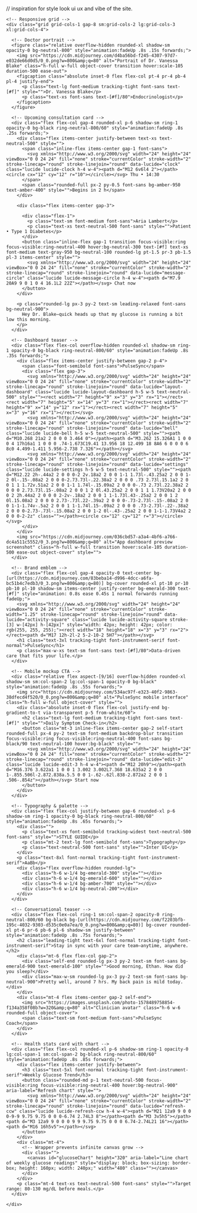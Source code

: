 // inspiration for style look ui ux and vibe of the site.

<html lang="en"><head><meta charset="UTF-8">
<title>PulseSync • Your Digital Health Hub</title>
<meta name="viewport" content="width=device-width, initial-scale=1, user-scalable=no">
<link rel="preconnect" href="https://fonts.googleapis.com">
<link rel="preconnect" href="https://fonts.gstatic.com" crossorigin="">
<link href="https://fonts.googleapis.com/css2?family=Inter:wght@300;400;500;600&amp;display=swap" rel="stylesheet">
<script src="https://cdn.tailwindcss.com"></script>
<script src="https://cdn.jsdelivr.net/npm/chart.js"></script>
<script src="https://unpkg.com/lucide@latest"></script>
<style>
html{font-family:'Inter',system-ui,sans-serif;}
@keyframes fadeUp{0%{opacity:0;transform:translateY(24px)}100%{opacity:1;transform:translateY(0)}}
</style>
<link id="all-fonts-link-font-geist" rel="stylesheet" href="https://fonts.googleapis.com/css2?family=Geist:wght@300;400;500;600;700&amp;display=swap"><style id="all-fonts-style-font-geist">.font-geist { font-family: 'Geist', sans-serif !important; }</style><link id="all-fonts-link-font-roboto" rel="stylesheet" href="https://fonts.googleapis.com/css2?family=Roboto:wght@300;400;500;600;700&amp;display=swap"><style id="all-fonts-style-font-roboto">.font-roboto { font-family: 'Roboto', sans-serif !important; }</style><link id="all-fonts-link-font-montserrat" rel="stylesheet" href="https://fonts.googleapis.com/css2?family=Montserrat:wght@300;400;500;600;700&amp;display=swap"><style id="all-fonts-style-font-montserrat">.font-montserrat { font-family: 'Montserrat', sans-serif !important; }</style><link id="all-fonts-link-font-poppins" rel="stylesheet" href="https://fonts.googleapis.com/css2?family=Poppins:wght@300;400;500;600;700&amp;display=swap"><style id="all-fonts-style-font-poppins">.font-poppins { font-family: 'Poppins', sans-serif !important; }</style><link id="all-fonts-link-font-playfair" rel="stylesheet" href="https://fonts.googleapis.com/css2?family=Playfair+Display:wght@400;500;600;700;900&amp;display=swap"><style id="all-fonts-style-font-playfair">.font-playfair { font-family: 'Playfair Display', serif !important; }</style><link id="all-fonts-link-font-instrument-serif" rel="stylesheet" href="https://fonts.googleapis.com/css2?family=Instrument+Serif:wght@400;500;600;700&amp;display=swap"><style id="all-fonts-style-font-instrument-serif">.font-instrument-serif { font-family: 'Instrument Serif', serif !important; }</style><link id="all-fonts-link-font-merriweather" rel="stylesheet" href="https://fonts.googleapis.com/css2?family=Merriweather:wght@300;400;700;900&amp;display=swap"><style id="all-fonts-style-font-merriweather">.font-merriweather { font-family: 'Merriweather', serif !important; }</style><link id="all-fonts-link-font-bricolage" rel="stylesheet" href="https://fonts.googleapis.com/css2?family=Bricolage+Grotesque:wght@300;400;500;600;700&amp;display=swap"><style id="all-fonts-style-font-bricolage">.font-bricolage { font-family: 'Bricolage Grotesque', sans-serif !important; }</style><link id="all-fonts-link-font-jakarta" rel="stylesheet" href="https://fonts.googleapis.com/css2?family=Plus+Jakarta+Sans:wght@300;400;500;600;700;800&amp;display=swap"><style id="all-fonts-style-font-jakarta">.font-jakarta { font-family: 'Plus Jakarta Sans', sans-serif !important; }</style><link id="all-fonts-link-font-manrope" rel="stylesheet" href="https://fonts.googleapis.com/css2?family=Manrope:wght@300;400;500;600;700;800&amp;display=swap"><style id="all-fonts-style-font-manrope">.font-manrope { font-family: 'Manrope', sans-serif !important; }</style><link id="all-fonts-link-font-space-grotesk" rel="stylesheet" href="https://fonts.googleapis.com/css2?family=Space+Grotesk:wght@300;400;500;600;700&amp;display=swap"><style id="all-fonts-style-font-space-grotesk">.font-space-grotesk { font-family: 'Space Grotesk', sans-serif !important; }</style><link id="all-fonts-link-font-work-sans" rel="stylesheet" href="https://fonts.googleapis.com/css2?family=Work+Sans:wght@300;400;500;600;700;800&amp;display=swap"><style id="all-fonts-style-font-work-sans">.font-work-sans { font-family: 'Work Sans', sans-serif !important; }</style><link id="all-fonts-link-font-pt-serif" rel="stylesheet" href="https://fonts.googleapis.com/css2?family=PT+Serif:wght@400;700&amp;display=swap"><style id="all-fonts-style-font-pt-serif">.font-pt-serif { font-family: 'PT Serif', serif !important; }</style><link id="all-fonts-link-font-geist-mono" rel="stylesheet" href="https://fonts.googleapis.com/css2?family=Geist+Mono:wght@300;400;500;600;700&amp;display=swap"><style id="all-fonts-style-font-geist-mono">.font-geist-mono { font-family: 'Geist Mono', monospace !important; }</style><link id="all-fonts-link-font-space-mono" rel="stylesheet" href="https://fonts.googleapis.com/css2?family=Space+Mono:wght@400;700&amp;display=swap"><style id="all-fonts-style-font-space-mono">.font-space-mono { font-family: 'Space Mono', monospace !important; }</style><link id="all-fonts-link-font-quicksand" rel="stylesheet" href="https://fonts.googleapis.com/css2?family=Quicksand:wght@300;400;500;600;700&amp;display=swap"><style id="all-fonts-style-font-quicksand">.font-quicksand { font-family: 'Quicksand', sans-serif !important; }</style><link id="all-fonts-link-font-nunito" rel="stylesheet" href="https://fonts.googleapis.com/css2?family=Nunito:wght@300;400;500;600;700;800&amp;display=swap"><style id="all-fonts-style-font-nunito">.font-nunito { font-family: 'Nunito', sans-serif !important; }</style></head>
<body class="min-h-screen antialiased bg-neutral-900 text-neutral-100">
  <div class="mx-auto max-w-7xl px-4 py-10 lg:py-16">

    <!-- Responsive grid -->
    <div class="grid grid-cols-1 gap-8 sm:grid-cols-2 lg:grid-cols-3 xl:grid-cols-4">

      <!-- Doctor portrait -->
      <figure class="relative overflow-hidden rounded-xl shadow-sm opacity-0 bg-neutral-800" style="animation:fadeUp .8s .15s forwards;">
        <img src="https://cdn.midjourney.com/d4ba56bd-f245-4307-97d7-e032de66d0d5/0_0.png?w=800&amp;q=80" alt="Portrait of Dr. Vanessa Blake" class="h-full w-full object-cover transition hover:scale-105 duration-500 ease-out">
        <figcaption class="absolute inset-0 flex flex-col pt-4 pr-4 pb-4 pl-4 justify-end">
          <p class="text-lg font-medium tracking-tight font-sans text-[#f]" style="">Dr. Vanessa Blake</p>
          <p class="text-xs font-sans text-[#f]/80">Endocrinologist</p>
        </figcaption>
      </figure>

      <!-- Upcoming consultation card -->
      <div class="flex flex-col gap-4 rounded-xl p-6 shadow-sm ring-1 opacity-0 bg-black ring-neutral-800/60" style="animation:fadeUp .8s .25s forwards;">
        <div class="flex items-center justify-between text-xs text-neutral-500" style="">
          <span class="inline-flex items-center gap-1 font-sans">
            <svg xmlns="http://www.w3.org/2000/svg" width="24" height="24" viewBox="0 0 24 24" fill="none" stroke="currentColor" stroke-width="2" stroke-linecap="round" stroke-linejoin="round" data-lucide="clock" class="lucide lucide-clock h-4 w-4"><path d="M12 6v6l4 2"></path><circle cx="12" cy="12" r="10"></circle></svg> Thu • 14:30
          </span>
          <span class="rounded-full px-2 py-0.5 font-sans bg-amber-950 text-amber-400" style="">Begins in 2 h</span>
        </div>

        <div class="flex items-center gap-3">
          
          <div class="flex-1">
            <p class="text-sm font-medium font-sans">Aria Lambert</p>
            <p class="text-xs text-neutral-500 font-sans" style="">Patient • Type 1 Diabetes</p>
          </div>
          <button class="inline-flex gap-1 transition focus-visible:ring focus-visible:ring-neutral-400 hover:bg-neutral-300 text-[#f] text-xs font-medium text-gray-950 bg-neutral-100 rounded-lg pt-1.5 pr-3 pb-1.5 pl-3 items-center" style="">
            <svg xmlns="http://www.w3.org/2000/svg" width="24" height="24" viewBox="0 0 24 24" fill="none" stroke="currentColor" stroke-width="2" stroke-linecap="round" stroke-linejoin="round" data-lucide="message-circle" class="lucide lucide-message-circle h-4 w-4"><path d="M7.9 20A9 9 0 1 0 4 16.1L2 22Z"></path></svg> Chat now
          </button>
        </div>

        <p class="rounded-lg px-3 py-2 text-sm leading-relaxed font-sans bg-neutral-900">
          Hey Dr. Blake—quick heads up that my glucose is running a bit low this morning.
        </p>
      </div>

      <!-- Dashboard teaser -->
      <div class="flex flex-col overflow-hidden rounded-xl shadow-sm ring-1 opacity-0 bg-black ring-neutral-800/60" style="animation:fadeUp .8s .35s forwards;">
        <div class="flex items-center justify-between gap-2 p-4">
          <span class="font-semibold font-sans">PulseSync</span>
          <div class="flex gap-3">
            <svg xmlns="http://www.w3.org/2000/svg" width="24" height="24" viewBox="0 0 24 24" fill="none" stroke="currentColor" stroke-width="2" stroke-linecap="round" stroke-linejoin="round" data-lucide="layout-dashboard" class="lucide lucide-layout-dashboard h-5 w-5 text-neutral-500" style=""><rect width="7" height="9" x="3" y="3" rx="1"></rect><rect width="7" height="5" x="14" y="3" rx="1"></rect><rect width="7" height="9" x="14" y="12" rx="1"></rect><rect width="7" height="5" x="3" y="16" rx="1"></rect></svg>
            <svg xmlns="http://www.w3.org/2000/svg" width="24" height="24" viewBox="0 0 24 24" fill="none" stroke="currentColor" stroke-width="2" stroke-linecap="round" stroke-linejoin="round" data-lucide="bell" class="lucide lucide-bell h-5 w-5 text-neutral-500" style=""><path d="M10.268 21a2 2 0 0 0 3.464 0"></path><path d="M3.262 15.326A1 1 0 0 0 4 17h16a1 1 0 0 0 .74-1.673C19.41 13.956 18 12.499 18 8A6 6 0 0 0 6 8c0 4.499-1.411 5.956-2.738 7.326"></path></svg>
            <svg xmlns="http://www.w3.org/2000/svg" width="24" height="24" viewBox="0 0 24 24" fill="none" stroke="currentColor" stroke-width="2" stroke-linecap="round" stroke-linejoin="round" data-lucide="settings" class="lucide lucide-settings h-5 w-5 text-neutral-500" style=""><path d="M12.22 2h-.44a2 2 0 0 0-2 2v.18a2 2 0 0 1-1 1.73l-.43.25a2 2 0 0 1-2 0l-.15-.08a2 2 0 0 0-2.73.73l-.22.38a2 2 0 0 0 .73 2.73l.15.1a2 2 0 0 1 1 1.72v.51a2 2 0 0 1-1 1.74l-.15.09a2 2 0 0 0-.73 2.73l.22.38a2 2 0 0 0 2.73.73l.15-.08a2 2 0 0 1 2 0l.43.25a2 2 0 0 1 1 1.73V20a2 2 0 0 0 2 2h.44a2 2 0 0 0 2-2v-.18a2 2 0 0 1 1-1.73l.43-.25a2 2 0 0 1 2 0l.15.08a2 2 0 0 0 2.73-.73l.22-.39a2 2 0 0 0-.73-2.73l-.15-.08a2 2 0 0 1-1-1.74v-.5a2 2 0 0 1 1-1.74l.15-.09a2 2 0 0 0 .73-2.73l-.22-.38a2 2 0 0 0-2.73-.73l-.15.08a2 2 0 0 1-2 0l-.43-.25a2 2 0 0 1-1-1.73V4a2 2 0 0 0-2-2z" class=""></path><circle cx="12" cy="12" r="3"></circle></svg>
          </div>
        </div>
        <img src="https://cdn.midjourney.com/036cbd57-a3a4-4bf6-a766-dc4a511c5552/0_3.png?w=800&amp;q=80" alt="App dashboard preview screenshot" class="h-full w-full transition hover:scale-105 duration-500 ease-out object-cover" style="">
      </div>

      <!-- Brand emblem -->
      <div class="flex flex-col gap-4 opacity-0 text-center bg-[url(https://cdn.midjourney.com/83beba14-d996-4dcc-a6fa-bc51b4c7edb3/0_3.png?w=800&amp;q=80)] bg-cover rounded-xl pt-10 pr-10 pb-10 pl-10 shadow-sm items-center justify-center bg-emerald-300 text-[#f]" style="animation: 0.8s ease 0.45s 1 normal forwards running fadeUp;">
        <svg xmlns="http://www.w3.org/2000/svg" width="24" height="24" viewBox="0 0 24 24" fill="none" stroke="currentColor" stroke-width="1.25" stroke-linecap="round" stroke-linejoin="round" data-lucide="activity-square" class="lucide lucide-activity-square stroke-[3] w-[42px] h-[42px]" style="width: 42px; height: 42px; color: rgb(255, 255, 255);"><rect width="18" height="18" x="3" y="3" rx="2"></rect><path d="M17 12h-2l-2 5-2-10-2 5H7"></path></svg>
        <h1 class="text-3xl tracking-tight font-instrument-serif font-normal">PulseSync</h1>
        <p class="max-w-xs text-sm font-sans text-[#f]/80">Data-driven care that fits your life.</p>
      </div>

      <!-- Mobile mockup CTA -->
      <div class="relative flex aspect-[9/16] overflow-hidden rounded-xl shadow-sm sm:col-span-2 lg:col-span-1 opacity-0 bg-black" style="animation:fadeUp .8s .55s forwards;">
        <img src="https://cdn.midjourney.com/534ac97f-e323-40f2-9863-38dfecd4f520/0_0.png?w=800&amp;q=80" alt="PulseSync mobile interface" class="h-full w-full object-cover" style="">
        <div class="absolute inset-0 flex flex-col justify-end bg-gradient-to-t via-transparent p-5 from-white/60">
          <h2 class="text-lg font-medium tracking-tight font-sans text-[#f]" style="">Daily Symptom Check-in</h2>
          <button class="mt-3 inline-flex items-center gap-2 self-start rounded-full px-4 py-2 text-sm font-medium backdrop-blur transition focus-visible:ring focus-visible:ring-neutral-400 font-sans bg-black/90 text-neutral-100 hover:bg-black" style="">
            <svg xmlns="http://www.w3.org/2000/svg" width="24" height="24" viewBox="0 0 24 24" fill="none" stroke="currentColor" stroke-width="2" stroke-linecap="round" stroke-linejoin="round" data-lucide="edit-3" class="lucide lucide-edit-3 h-4 w-4"><path d="M12 20h9"></path><path d="M16.376 3.622a1 1 0 0 1 3.002 3.002L7.368 18.635a2 2 0 0 1-.855.506l-2.872.838a.5.5 0 0 1-.62-.62l.838-2.872a2 2 0 0 1 .506-.854z"></path></svg> Start now
          </button>
        </div>
      </div>

      <!-- Typography & palette -->
      <div class="flex flex-col justify-between gap-6 rounded-xl p-6 shadow-sm ring-1 opacity-0 bg-black ring-neutral-800/60" style="animation:fadeUp .8s .65s forwards;">
        <div class="">
          <p class="text-xs font-semibold tracking-widest text-neutral-500 font-sans" style="">STYLE GUIDE</p>
          <p class="mt-2 text-lg font-semibold font-sans">Typography</p>
          <p class="text-neutral-500 font-sans" style="">Inter UI</p>
        </div>
        <p class="text-8xl font-normal tracking-tight font-instrument-serif">AaBb</p>
        <div class="flex overflow-hidden rounded-lg">
          <div class="h-6 w-1/4 bg-emerald-300" style=""></div>
          <div class="h-6 w-1/4 bg-emerald-600" style=""></div>
          <div class="h-6 w-1/4 bg-amber-700" style=""></div>
          <div class="h-6 w-1/4 bg-neutral-200"></div>
        </div>
      </div>

      <!-- Conversational teaser -->
      <div class="flex flex-col ring-1 sm:col-span-2 opacity-0 ring-neutral-800/60 bg-black bg-[url(https://cdn.midjourney.com/f2203bfb-195c-4032-9303-d535c0e0a7ea/0_0.png?w=800&amp;q=80)] bg-cover rounded-xl pt-6 pr-6 pb-6 pl-6 shadow-sm justify-between" style="animation:fadeUp .8s .75s forwards;">
        <h2 class="leading-tight text-6xl font-normal tracking-tight font-instrument-serif">Stay in sync with your care team—anytime, anywhere.</h2>
        <div class="mt-6 flex flex-col gap-2">
          <div class="self-end rounded-lg px-3 py-2 text-sm font-sans bg-emerald-900 text-emerald-100" style="">Good morning, Ethan. How did you sleep?</div>
          <div class="max-w-sm rounded-lg px-3 py-2 text-sm font-sans bg-neutral-900">Pretty well, around 7 hrs. My back pain is mild today.</div>
        </div>
        <div class="mt-4 flex items-center gap-2 self-end">
          <img src="https://images.unsplash.com/photo-1578489758854-f134a358f08b?w=320&amp;q=80" alt="Clinician avatar" class="h-6 w-6 rounded-full object-cover">
          <span class="text-sm font-medium font-sans">PulseSync Coach</span>
        </div>
      </div>

      <!-- Health stats card with chart -->
      <div class="flex flex-col rounded-xl p-6 shadow-sm ring-1 opacity-0 lg:col-span-1 sm:col-span-2 bg-black ring-neutral-800/60" style="animation:fadeUp .8s .85s forwards;">
        <div class="flex items-center justify-between">
          <h3 class="text-5xl font-normal tracking-tight font-instrument-serif">Weekly Glucose Trend</h3>
          <button class="rounded-md p-1 text-neutral-500 focus-visible:ring focus-visible:ring-neutral-400 hover:bg-neutral-900" aria-label="Refresh chart" style="">
            <svg xmlns="http://www.w3.org/2000/svg" width="24" height="24" viewBox="0 0 24 24" fill="none" stroke="currentColor" stroke-width="2" stroke-linecap="round" stroke-linejoin="round" data-lucide="refresh-ccw" class="lucide lucide-refresh-ccw h-4 w-4"><path d="M21 12a9 9 0 0 0-9-9 9.75 9.75 0 0 0-6.74 2.74L3 8"></path><path d="M3 3v5h5"></path><path d="M3 12a9 9 0 0 0 9 9 9.75 9.75 0 0 0 6.74-2.74L21 16"></path><path d="M16 16h5v5"></path></svg>
          </button>
        </div>
        <div class="mt-4">
          <!-- Wrapper prevents infinite canvas grow -->
          <div class="">
            <canvas id="glucoseChart" height="320" aria-label="Line chart of weekly glucose readings" style="display: block; box-sizing: border-box; height: 160px; width: 240px;" width="480" class=""></canvas>
          </div>
        </div>
        <p class="mt-4 text-xs text-neutral-500 font-sans" style="">Target range: 80-130 mg/dL before meals.</p>
      </div>

    </div>
  </div>

  <!-- Init icons & chart -->
  <script>
    lucide.createIcons();

    // Chart.js setup
    const ctx = document.getElementById('glucoseChart');
    if (ctx) {
      new Chart(ctx, {
        type: 'line',
        data: {
          labels: ['Mon','Tue','Wed','Thu','Fri','Sat','Sun'],
          datasets: [{
            label: 'Glucose (mg/dL)',
            data: [112,125,118,134,119,128,122],
            fill: false,
            tension:.4,
            borderWidth:2,
            borderColor:'#10b981',
            pointRadius:3,
            pointBackgroundColor:'#10b981'
          }]
        },
        options: {
          responsive:true,
          maintainAspectRatio:false,
          scales:{
            y:{beginAtZero:false,suggestedMin:80,suggestedMax:150,grid:{color:'rgba(0,0,0,0.05)'}},
            x:{grid:{display:false}}
          },
          plugins:{legend:{display:false}}
        }
      });
    }
  </script>

</body></html>